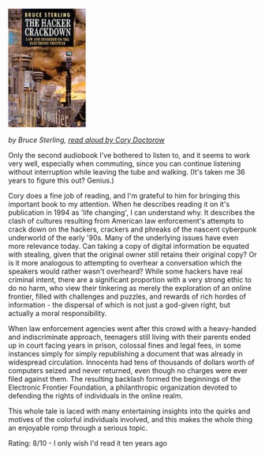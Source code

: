 <!--
.. title: The Hacker Crackdown : Law and Disorder on the Electronic Frontier
.. slug: the-hacker-crackdown-law-and-disorder-on-the-electronic-frontier
.. date: 2008-02-02 16:15:49-06:00
.. tags: Books
.. category: Books
.. link: 
.. description: 
.. type: text
-->


![The Hacker Crackdown](/files/2008/01/hacker-crackdown.jpg)

*by Bruce Sterling, [read aloud by Cory Doctorow](http://www.archive.org/search.php?query=hacker%20crackdown%20AND%20mediatype%3Aaudio%20AND%20collection%3Aopensource_audio)*

Only the second audiobook I've bothered to listen to, and it seems to
work very well, especially when commuting, since you can continue
listening without interruption while leaving the tube and walking. (It's
taken me 36 years to figure this out? Genius.)

Cory does a fine job of reading, and I'm grateful to him for bringing
this important book to my attention. When he describes reading it on
it's publication in 1994 as 'life changing', I can understand why. It
describes the clash of cultures resulting from American law
enforcement's attempts to crack down on the hackers, crackers and
phreaks of the nascent cyberpunk underworld of the early '90s. Many of
the underlying issues have even more relevance today. Can taking a copy
of digital information be equated with stealing, given that the original
owner still retains their original copy? Or is it more analogous to
attempting to overhear a conversation which the speakers would rather
wasn't overheard? While some hackers have real criminal intent, there
are a significant proportion with a very strong ethic to do no harm, who
view their tinkering as merely the exploration of an online frontier,
filled with challenges and puzzles, and rewards of rich hordes of
information - the dispersal of which is not just a god-given right, but
actually a moral responsibility.

When law enforcement agencies went after this crowd with a heavy-handed
and indiscriminate approach, teenagers still living with their parents
ended up in court facing years in prison, colossal fines and legal fees,
in some instances simply for simply republishing a document that was
already in widespread circulation. Innocents had tens of thousands of
dollars worth of computers seized and never returned, even though no
charges were ever filed against them. The resulting backlash formed the
beginnings of the Electronic Frontier Foundation, a philanthropic
organization devoted to defending the rights of individuals in the
online realm.

This whole tale is laced with many entertaining insights into the quirks
and motives of the colorful individuals involved, and this makes the
whole thing an enjoyable romp through a serious topic.

Rating: 8/10 - I only wish I'd read it ten years ago